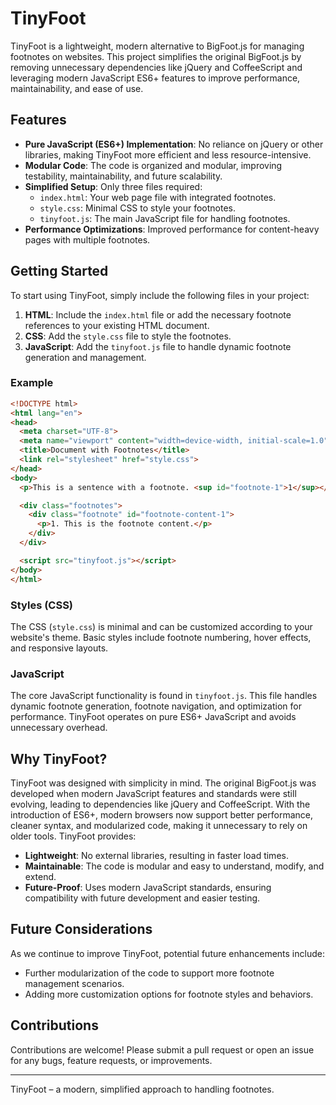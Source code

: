 
# TinyFoot

TinyFoot is a lightweight, modern alternative to BigFoot.js for managing footnotes on websites. This project simplifies the original BigFoot.js by removing unnecessary dependencies like jQuery and CoffeeScript and leveraging modern JavaScript ES6+ features to improve performance, maintainability, and ease of use.

## Features

- **Pure JavaScript (ES6+) Implementation**: No reliance on jQuery or other libraries, making TinyFoot more efficient and less resource-intensive.
- **Modular Code**: The code is organized and modular, improving testability, maintainability, and future scalability.
- **Simplified Setup**: Only three files required:
  - `index.html`: Your web page file with integrated footnotes.
  - `style.css`: Minimal CSS to style your footnotes.
  - `tinyfoot.js`: The main JavaScript file for handling footnotes.
- **Performance Optimizations**: Improved performance for content-heavy pages with multiple footnotes.

## Getting Started

To start using TinyFoot, simply include the following files in your project:

1. **HTML**: Include the `index.html` file or add the necessary footnote references to your existing HTML document.
2. **CSS**: Add the `style.css` file to style the footnotes.
3. **JavaScript**: Add the `tinyfoot.js` file to handle dynamic footnote generation and management.

### Example

```html
<!DOCTYPE html>
<html lang="en">
<head>
  <meta charset="UTF-8">
  <meta name="viewport" content="width=device-width, initial-scale=1.0">
  <title>Document with Footnotes</title>
  <link rel="stylesheet" href="style.css">
</head>
<body>
  <p>This is a sentence with a footnote. <sup id="footnote-1">1</sup></p>

  <div class="footnotes">
    <div class="footnote" id="footnote-content-1">
      <p>1. This is the footnote content.</p>
    </div>
  </div>

  <script src="tinyfoot.js"></script>
</body>
</html>
```

### Styles (CSS)

The CSS (`style.css`) is minimal and can be customized according to your website's theme. Basic styles include footnote numbering, hover effects, and responsive layouts.

### JavaScript

The core JavaScript functionality is found in `tinyfoot.js`. This file handles dynamic footnote generation, footnote navigation, and optimization for performance. TinyFoot operates on pure ES6+ JavaScript and avoids unnecessary overhead.

## Why TinyFoot?

TinyFoot was designed with simplicity in mind. The original BigFoot.js was developed when modern JavaScript features and standards were still evolving, leading to dependencies like jQuery and CoffeeScript. With the introduction of ES6+, modern browsers now support better performance, cleaner syntax, and modularized code, making it unnecessary to rely on older tools. TinyFoot provides:

- **Lightweight**: No external libraries, resulting in faster load times.
- **Maintainable**: The code is modular and easy to understand, modify, and extend.
- **Future-Proof**: Uses modern JavaScript standards, ensuring compatibility with future development and easier testing.

## Future Considerations

As we continue to improve TinyFoot, potential future enhancements include:
- Further modularization of the code to support more footnote management scenarios.
- Adding more customization options for footnote styles and behaviors.

## Contributions

Contributions are welcome! Please submit a pull request or open an issue for any bugs, feature requests, or improvements.

---

TinyFoot – a modern, simplified approach to handling footnotes.

